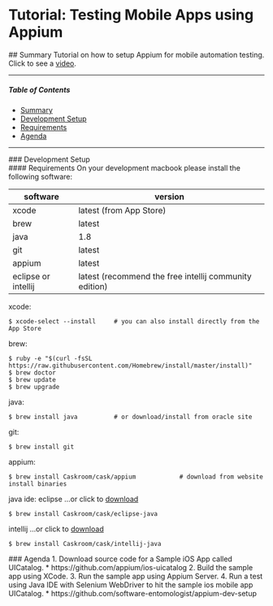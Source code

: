 # Tutorial: Testing Mobile Apps using Appium

<div id='summary' />
## Summary
Tutorial on how to setup Appium for mobile automation testing.  Click to see a <a href="https://vimeo.com/171041592">video</a>.

----

##### Table of Contents
- [Summary](#summary)
- [Development Setup](#dev-setup)
- [Requirements](#requirements)
- [Agenda](#agenda)

----

<div id='dev-setup' />
### Development Setup

<div id='requirements' />
#### Requirements
On your development macbook please install the following software:

| software | version                 |
| ---      | ---                     |
| xcode    | latest (from App Store) |
| brew     | latest                  |
| java     | 1.8                     |
| git      | latest                  |
| appium   | latest                  |
| eclipse or intellij | latest (recommend the free intellij community edition) |


xcode:
```
$ xcode-select --install     # you can also install directly from the App Store
```

brew:
```
$ ruby -e "$(curl -fsSL https://raw.githubusercontent.com/Homebrew/install/master/install)"
$ brew doctor
$ brew update
$ brew upgrade
```

java:
```
$ brew install java          # or download/install from oracle site
```

git:
```
$ brew install git
```

appium:
```
$ brew install Caskroom/cask/appium            # download from website install binaries
```

java ide:
eclipse   ...or click to <a href="http://www.eclipse.org/downloads/packages/eclipse-ide-java-developers/marsr">download</a>
```
$ brew install Caskroom/cask/eclipse-java
```
intellij   ...or click to <a href="https://www.jetbrains.com/idea/downloads">download</a>
```
$ brew install Caskroom/cask/intellij-java
```
	
<div id='agenda' />
### Agenda
1. Download source code for a Sample iOS App called UICatalog.
      * https://github.com/appium/ios-uicatalog
2. Build the sample app using XCode.
3. Run the sample app using Appium Server.
4. Run a test using Java IDE with Selenium WebDriver to hit the sample ios mobile app UICatalog.
      * https://github.com/software-entomologist/appium-dev-setup
